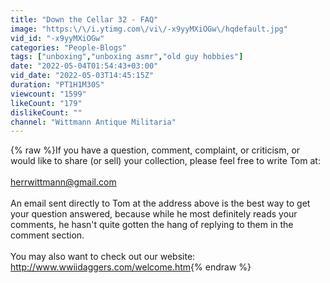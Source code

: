 ```yaml
---
title: "Down the Cellar 32 - FAQ"
image: "https:\/\/i.ytimg.com\/vi\/-x9yyMXiOGw\/hqdefault.jpg"
vid_id: "-x9yyMXiOGw"
categories: "People-Blogs"
tags: ["unboxing","unboxing asmr","old guy hobbies"]
date: "2022-05-04T01:54:43+03:00"
vid_date: "2022-05-03T14:45:15Z"
duration: "PT1H1M30S"
viewcount: "1599"
likeCount: "179"
dislikeCount: ""
channel: "Wittmann Antique Militaria"
---
```

{% raw %}If you have a question, comment, complaint, or criticism, or would like to share (or sell) your collection, please feel free to write Tom at: <br /><br />herrwittmann@gmail.com<br /><br />An email sent directly to Tom at the address above is the best way to get your question answered, because while he most definitely reads your comments, he hasn't quite gotten the hang of replying to them in the comment section. <br /><br />You may also want to check out our website: <a rel="nofollow" target="blank" href="http://www.wwiidaggers.com/welcome.htm">http://www.wwiidaggers.com/welcome.htm</a>{% endraw %}
